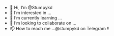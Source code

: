 - 👋 Hi, I’m @Stumpykd
- 👀 I’m interested in ...
- 🌱 I’m currently learning ...
- 💞️ I’m looking to collaborate on ...
- 📫 How to reach me ...@stumpykd on Telegram
!!
<!---
Stumpykd/Stumpykd is a ✨ special ✨ repository because its `README.md` (this file) appears on your GitHub profile.
You can click the Preview link to take a look at your changes.
--->
